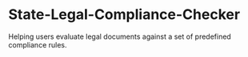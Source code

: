 # State-Legal-Compliance-Checker
Helping users evaluate legal documents against a set of predefined compliance rules. 
